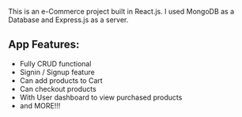 This is an e-Commerce project built in React.js. I used MongoDB as a Database and Express.js as a server.

## App Features:

- Fully CRUD functional
- Signin / Signup feature
- Can add products to Cart
- Can checkout products 
- With User dashboard to view purchased products
- and MORE!!!
